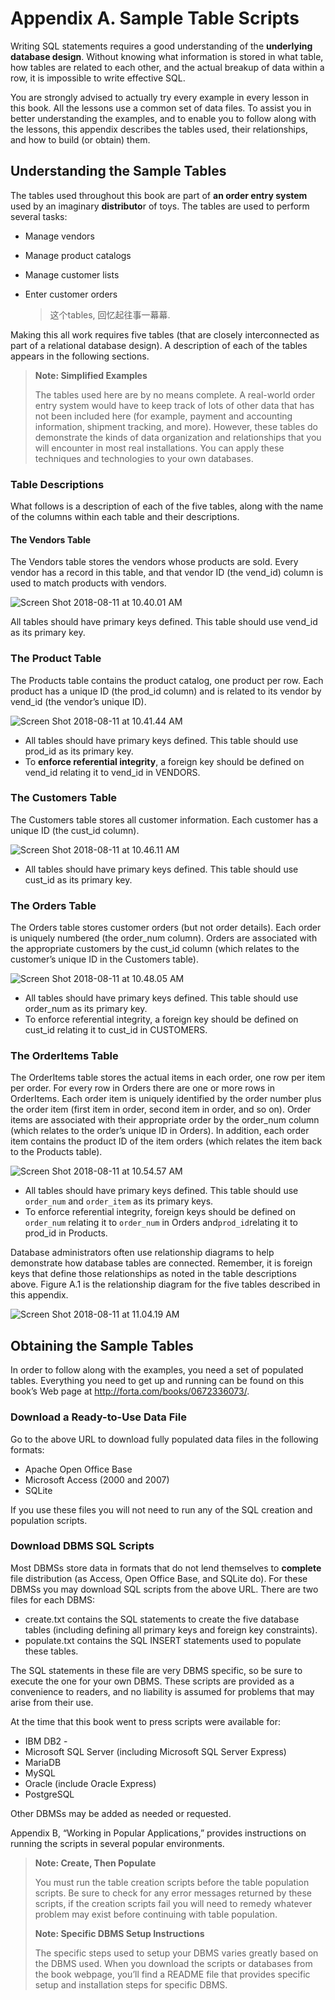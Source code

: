 # Appendix A. Sample Table Scripts

Writing SQL statements requires a good understanding of the **underlying database design**. Without knowing what information is stored in what table, how tables are related to each other, and the actual breakup of data within a row, it is impossible to write effective SQL.

You are strongly advised to actually try every example in every lesson in this book. All the lessons use a common set of data files. To assist you in better understanding the examples, and to enable you to follow along with the lessons, this appendix describes the tables used, their relationships, and how to build (or obtain) them.

## Understanding the Sample Tables

The tables used throughout this book are part of **an order entry system** used by an imaginary **distributo**r of toys. The tables are used to perform several tasks:

- Manage vendors

- Manage product catalogs

- Manage customer lists

- Enter customer orders

  > 这个tables, 回忆起往事一幕幕.

Making this all work requires five tables (that are closely interconnected as part of a relational database design). A description of each of the tables appears in the following sections.

> **Note: Simplified Examples**
>
> The tables used here are by no means complete. A real-world order entry system would have to keep track of lots of other data that has not been included here (for example, payment and accounting information, shipment tracking, and more). However, these tables do demonstrate the kinds of data organization and relationships that you will encounter in most real installations. You can apply these techniques and technologies to your own databases.



### Table Descriptions

What follows is a description of each of the five tables, along with the name of the columns within each table and their descriptions.

#### The Vendors Table

The Vendors table stores the vendors whose products are sold. Every vendor has a record in this table, and that vendor ID (the vend_id) column is used to match products with vendors.

![Screen Shot 2018-08-11 at 10.40.01 AM](http://heropublic.oss-cn-beijing.aliyuncs.com/030348.jpg)

All tables should have primary keys defined. This table should use vend_id as its primary key.



### The Product Table

The Products table contains the product catalog, one product per row. Each product has a unique ID (the prod_id column) and is related to its vendor by vend_id (the vendor’s unique ID).

![Screen Shot 2018-08-11 at 10.41.44 AM](http://heropublic.oss-cn-beijing.aliyuncs.com/030341.jpg)

- All tables should have primary keys defined. This table should use prod_id as its primary key.
- To **enforce referential integrity**, a foreign key should be defined on vend_id relating it to vend_id in VENDORS.

### The Customers Table

The Customers table stores all customer information. Each customer has a unique ID (the cust_id column).

![Screen Shot 2018-08-11 at 10.46.11 AM](http://heropublic.oss-cn-beijing.aliyuncs.com/030347.jpg)

- All tables should have primary keys defined. This table should use cust_id as its primary key.



### The Orders Table

The Orders table stores customer orders (but not order details). Each order is uniquely numbered (the order_num column). Orders are associated with the appropriate customers by the cust_id column (which relates to the customer’s unique ID in the Customers table).



![Screen Shot 2018-08-11 at 10.48.05 AM](http://heropublic.oss-cn-beijing.aliyuncs.com/030350.jpg)

- All tables should have primary keys defined. This table should use order_num as its primary key.
- To enforce referential integrity, a foreign key should be defined on cust_id relating it to cust_id in CUSTOMERS.

###  The OrderItems Table

The OrderItems table stores the actual items in each order, one row per item per order. For every row in Orders there are one or more rows in OrderItems. Each order item is uniquely identified by the order number plus the order item (first item in order, second item in order, and so on). Order items are associated with their appropriate order by the order_num column (which relates to the order’s unique ID in Orders). In addition, each order item contains the product ID of the item orders (which relates the item back to the Products table).

![Screen Shot 2018-08-11 at 10.54.57 AM](http://heropublic.oss-cn-beijing.aliyuncs.com/030345.jpg)

- All tables should have primary keys defined. This table should use `order_num` and `order_item` as its primary keys.
- To enforce referential integrity, foreign keys should be defined on `order_num` relating it to `order_num` in Orders and` prod_id `relating it to prod_id in Products.

Database administrators often use relationship diagrams to help demonstrate how database tables are connected. Remember, it is foreign keys that define those relationships as noted in the table descriptions above. Figure A.1 is the relationship diagram for the five tables described in this appendix.

![Screen Shot 2018-08-11 at 11.04.19 AM](http://heropublic.oss-cn-beijing.aliyuncs.com/031633.jpg)





## Obtaining the Sample Tables

In order to follow along with the examples, you need a set of populated tables. Everything you need to get up and running can be found on this book’s Web page at http://forta.com/books/0672336073/.



### Download a Ready-to-Use Data File

Go to the above URL to download fully populated data files in the following formats:

- Apache Open Office Base 
- Microsoft Access (2000 and 2007)
- SQLite 

If you use these files you will not need to run any of the SQL creation and population scripts.



### Download DBMS SQL Scripts

Most DBMSs store data in formats that do not lend themselves to **complete** file distribution (as Access, Open Office Base, and SQLite do). For these DBMSs you may download SQL scripts from the above URL. There are two files for each DBMS:

- create.txt contains the SQL statements to create the five database tables (including defining all primary keys and foreign key constraints). 
- populate.txt contains the SQL INSERT statements used to populate these tables. 

The SQL statements in these file are very DBMS specific, so be sure to execute the one for your own DBMS. These scripts are provided as a convenience to readers, and no liability is assumed for problems that may arise from their use.

At the time that this book went to press scripts were available for:

- IBM DB2 -
- Microsoft SQL Server (including Microsoft SQL Server Express) 
- MariaDB 
- MySQL 
- Oracle (include Oracle Express) 
- PostgreSQL

Other DBMSs may be added as needed or requested.

Appendix B, “Working in Popular Applications,” provides instructions on running the scripts in several popular environments.

> **Note: Create, Then Populate**
>
> You must run the table creation scripts before the table population scripts. Be sure to check for any error messages returned by these scripts, if the creation scripts fail you will need to remedy whatever problem may exist before continuing with table population.
>
> **Note: Specific DBMS Setup Instructions**
>
> The specific steps used to setup your DBMS varies greatly based on the DBMS used. When you download the scripts or databases from the book webpage, you’ll find a README file that provides specific setup and installation steps for specific DBMS.
